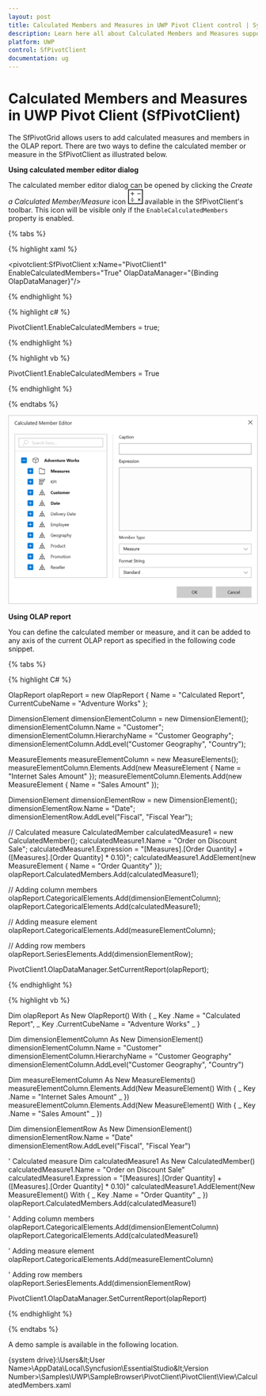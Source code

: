 ```yaml
---
layout: post
title: Calculated Members and Measures in UWP Pivot Client control | Syncfusion
description: Learn here all about Calculated Members and Measures support in Syncfusion UWP Pivot Client (SfPivotClient) control and more.
platform: UWP
control: SfPivotClient
documentation: ug
---
```


# Calculated Members and Measures in UWP Pivot Client (SfPivotClient)

The SfPivotGrid allows users to add calculated measures and members in the OLAP report. There are two ways to define the calculated member or measure in the SfPivotClient as illustrated below.

**Using calculated member editor dialog**

The calculated member editor dialog can be opened by clicking the *Create a Calculated Member/Measure* icon ![](Calculated-Members-and-Measures_images/Calculated-member-icon.png) available in the SfPivotClient's toolbar. This icon will be visible only if the `EnableCalculatedMembers` property is enabled.

{% tabs %}

{% highlight xaml %}

<pivotclient:SfPivotClient x:Name="PivotClient1" EnableCalculatedMembers="True" OlapDataManager="{Binding OlapDataManager}"/>

{% endhighlight %}

{% highlight c# %}

PivotClient1.EnableCalculatedMembers = true;

{% endhighlight %}

{% highlight vb %}

PivotClient1.EnableCalculatedMembers = True

{% endhighlight %}

{% endtabs %}

![Calculated-member-editor](Calculated-Members-and-Measures_images/Calculated-member-editor.png)

**Using OLAP report**

You can define the calculated member or measure, and it can be added to any axis of the current OLAP report as specified in the following code snippet.

{% tabs %}

{% highlight C# %}

OlapReport olapReport = new OlapReport
{
    Name = "Calculated Report",
    CurrentCubeName = "Adventure Works"
};

DimensionElement dimensionElementColumn = new DimensionElement();
dimensionElementColumn.Name = "Customer";
dimensionElementColumn.HierarchyName = "Customer Geography";
dimensionElementColumn.AddLevel("Customer Geography", "Country");

MeasureElements measureElementColumn = new MeasureElements();
measureElementColumn.Elements.Add(new MeasureElement { Name = "Internet Sales Amount" });
measureElementColumn.Elements.Add(new MeasureElement { Name = "Sales Amount" });

DimensionElement dimensionElementRow = new DimensionElement();
dimensionElementRow.Name = "Date";
dimensionElementRow.AddLevel("Fiscal", "Fiscal Year");

// Calculated measure
CalculatedMember calculatedMeasure1 = new CalculatedMember();
calculatedMeasure1.Name = "Order on Discount Sale";
calculatedMeasure1.Expression = "[Measures].[Order Quantity] + ([Measures].[Order Quantity] * 0.10)";
calculatedMeasure1.AddElement(new MeasureElement { Name = "Order Quantity" });
olapReport.CalculatedMembers.Add(calculatedMeasure1);

// Adding column members
olapReport.CategoricalElements.Add(dimensionElementColumn);
olapReport.CategoricalElements.Add(calculatedMeasure1);

// Adding measure element
olapReport.CategoricalElements.Add(measureElementColumn);

// Adding row members
olapReport.SeriesElements.Add(dimensionElementRow);

PivotClient1.OlapDataManager.SetCurrentReport(olapReport);

{% endhighlight %}

{% highlight vb %}

Dim olapReport As New OlapReport() With { _
    Key .Name = "Calculated Report", _
    Key .CurrentCubeName = "Adventure Works" _
}

Dim dimensionElementColumn As New DimensionElement()
dimensionElementColumn.Name = "Customer"
dimensionElementColumn.HierarchyName = "Customer Geography"
dimensionElementColumn.AddLevel("Customer Geography", "Country")

Dim measureElementColumn As New MeasureElements()
measureElementColumn.Elements.Add(New MeasureElement() With { _
    Key .Name = "Internet Sales Amount" _
})
measureElementColumn.Elements.Add(New MeasureElement() With { _
    Key .Name = "Sales Amount" _
})

Dim dimensionElementRow As New DimensionElement()
dimensionElementRow.Name = "Date"
dimensionElementRow.AddLevel("Fiscal", "Fiscal Year")

' Calculated measure
Dim calculatedMeasure1 As New CalculatedMember()
calculatedMeasure1.Name = "Order on Discount Sale"
calculatedMeasure1.Expression = "[Measures].[Order Quantity] + ([Measures].[Order Quantity] * 0.10)"
calculatedMeasure1.AddElement(New MeasureElement() With { _
    Key .Name = "Order Quantity" _
})
olapReport.CalculatedMembers.Add(calculatedMeasure1)

' Adding column members
olapReport.CategoricalElements.Add(dimensionElementColumn)
olapReport.CategoricalElements.Add(calculatedMeasure1)

' Adding measure element
olapReport.CategoricalElements.Add(measureElementColumn)

' Adding row members
olapReport.SeriesElements.Add(dimensionElementRow)

PivotClient1.OlapDataManager.SetCurrentReport(olapReport)

{% endhighlight %}

{% endtabs %}

A demo sample is available in the following location.

{system drive}:\Users\&lt;User Name&gt;\AppData\Local\Syncfusion\EssentialStudio\&lt;Version Number&gt;\Samples\UWP\SampleBrowser\PivotClient\PivotClient\View\CalculatedMembers.xaml
